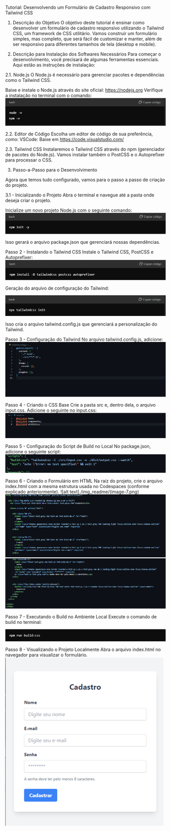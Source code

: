 Tutorial: Desenvolvendo um Formulário de Cadastro Responsivo com Tailwind CSS
1. Descrição do Objetivo
O objetivo deste tutorial é ensinar como desenvolver um formulário de cadastro responsivo utilizando o Tailwind CSS, um framework de CSS utilitário. Vamos construir um formulário simples, mas completo, que será fácil de customizar e manter, além de ser responsivo para diferentes tamanhos de tela (desktop e mobile).

2. Descrição para Instalação dos Softwares Necessários
Para começar o desenvolvimento, você precisará de algumas ferramentas essenciais. Aqui estão as instruções de instalação:

2.1. Node.js
O Node.js é necessário para gerenciar pacotes e dependências como o Tailwind CSS.

Baixe e instale o Node.js através do site oficial: https://nodejs.org
Verifique a instalação no terminal com o comando:
![alt text](./img_readme/image.png)

2.2. Editor de Código
Escolha um editor de código de sua preferência, como:
VSCode: Baixe em https://code.visualstudio.com/

2.3. Tailwind CSS
Instalaremos o Tailwind CSS através do npm (gerenciador de pacotes do Node.js). Vamos instalar também o PostCSS e o Autoprefixer para processar o CSS.

3. Passo-a-Passo para o Desenvolvimento

Agora que temos tudo configurado, vamos para o passo a passo de criação do projeto.

3.1 - Inicializando o Projeto
Abra o terminal e navegue até a pasta onde deseja criar o projeto.

Inicialize um novo projeto Node.js com o seguinte comando:
![alt text](./img_readme/image-4.png)

Isso gerará o arquivo package.json que gerenciará nossas dependências.

Passo 2 - Instalando o Tailwind CSS
Instale o Tailwind CSS, PostCSS e Autoprefixer:
![alt text](./img_readme/image-2.png)

Geração do arquivo de configuração do Tailwind:

![alt text](./img_readme/image-3.png)

Isso cria o arquivo tailwind.config.js que gerenciará a personalização do Tailwind.

Passo 3 - Configuração do Tailwind
No arquivo tailwind.config.js, adicione:
![alt text](./img_readme/image-1.png)

Passo 4 - Criando o CSS Base
Crie a pasta src e, dentro dela, o arquivo input.css.
Adicione o seguinte no input.css:
![alt text](./img_readme/image-5.png)

Passo 5 - Configuração do Script de Build no Local
No package.json, adicione o seguinte script:
![alt text](./img_readme/image-6.png)

Passo 6 - Criando o Formulário em HTML
Na raiz do projeto, crie o arquivo index.html com a mesma estrutura usada no Codespaces (conforme explicado anteriormente).
![alt text]./img_readme/(image-7.png)
![alt text](./img_readme/image-8.png)
![alt text](./img_readme/image-9.png)

Passo 7 - Executando o Build no Ambiente Local
Execute o comando de build no terminal:

![alt text](./img_readme/image-10.png)

Passo 8 - Visualizando o Projeto Localmente
Abra o arquivo index.html no navegador para visualizar o formulário.
![alt text](./img_readme/image-11.png)
